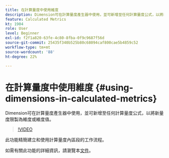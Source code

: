 ```yaml
---
title: 在計算量度中使用維度
description: Dimension可在計算量度產生器中使用，並可新增至任何計算量度公式，以將新量度限製為維度或維度值。
feature: Calculated Metrics
kt: 1904
role: User
level: Beginner
exl-id: f2f1a820-63fe-4c80-8fba-0f9c9687f56d
source-git-commit: 25435f340b525b80c68094caf800cae5b4859c52
workflow-type: tm+mt
source-wordcount: '88'
ht-degree: 22%

---
```


# 在計算量度中使用維度 {#using-dimensions-in-calculated-metrics}

Dimension可在計算量度產生器中使用，並可新增至任何計算量度公式，以將新量度限製為維度或維度值。

>[!VIDEO](https://video.tv.adobe.com/v/23723/?quality=12&learn=on)

此功能精簡建立和使用計算量度內區段的工作流程。

如需有關此功能的詳細資訊，請瀏覽本[文件](https://experienceleague.adobe.com/docs/analytics/components/calculated-metrics/calcmetric-workflow/cm-build-metrics.html?lang=zh-Hant)。
